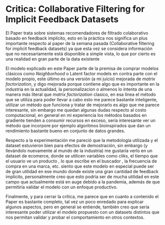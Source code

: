 
# Critica: Collaborative Filtering for Implicit Feedback Datasets


El Paper trata sobre sistemas recomendadores de filtrado colaborativo basado en feedback implícito, esto en la práctica nos significa un plus importante respecto al paper de la semana pasada (Collaborative filtering for implicit feedback datasets) ya que esta vez se considera información que no necesariamente está disponible a simple vista, lo que por cierto es una realidad en gran parte de la data existente



El modelo explicado en este Paper parte de la premisa de comprar modelos clásicos como *Neighborhood* o Latent factor models en contra parte con el modelo propio, este último es una versión (a mi juicio) mejorada de  *matrix factorization*, y digo mejorada porque contiene algo que es importante en la industria en la actualidad, la personalizacion o almenos lo intenta de una manera más literal que  *matrix factorization* clasico, en esa línea el método que se utiliza para poder llevar a cabo esto me parece bastante inteligente, utilizar un método que funciona y tratar de mejorarlo es algo que me parece interesante, sin embargo me quedan algunas dudas respecto al costo computacional, en general en mi experiencia los métodos basados en gradiente tienden a consumir recursos en exceso, sería interesante ver un método que incorpore  por ejemplo algoritmos bioinspirados que dan un rendimiento bastante bueno en conjunto de datos grandes.


Respecto a la experimentación me pareció que la metodología utilizada y el dataset estuvieron bien para efectos de demostración, sin embargo (y llevándolo nuevamente al mundo de la industria) me gustaría verlo en un dataset de ecomerce, donde se utilicen variables como cliks, el tiempo que el usuario ve un producto , lo que escribe en el buscador , la frecuencia de compra en una marca, etc. siento que este modelo en especial puede ser de gran utilidad en ese mundo donde existe una gran cantidad de feedback implícito, personalmente creo que esto podría ser de mucha utilidad en este campo que actualmente está en auge debido a la pandemia, además de que permitiría validar el modelo con un enfoque productivo.

Finalmente, y para cerrar la crítica, me parece que en cuanto a contenido el Paper es bastante completo, tal vez un poco enredado para explicar algunos aspectos, pero en general se entiende, también creo que sería interesante poder utilizar el modelo propuesto con un datasets distintos que nos permitan validar y probar el comportamiento en otros contextos.
